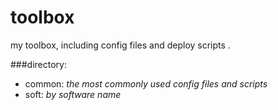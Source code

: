 toolbox
=======

my toolbox, including config files and deploy scripts .

###directory:

* common: *the most commonly used config files and scripts*
* soft: *by software name*


